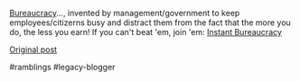 <!--
date: '2004-01-26'
published: true
slug: 2004-01-bureaucracy_26
time_to_read: 5
title: ''
-->

[Bureaucracy](http://www.tinyvital.com/Misc/Lawsburo.htm)..., invented by management/government to keep employees/citizerns busy and distract them from the fact that the more you do, the less you earn! If you can't beat 'em, join 'em: [Instant Bureaucracy](http://www.chickenhead.com/features/instant/index.asp)

[Original post](https://ysfk.blogspot.com/2004/01/bureaucracy_26.html)

#ramblings #legacy-blogger 